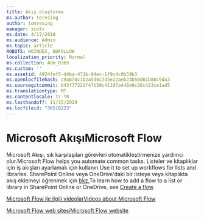 ```yaml
---
title: Akış oluşturma
ms.author: toresing
author: tomresing
manager: scotv
ms.date: 4/17/2018
ms.audience: Admin
ms.topic: article
ROBOTS: NOINDEX, NOFOLLOW
localization_priority: Normal
ms.collection: Adm_O365
ms.custom: ''
ms.assetid: 4924fef5-d4ba-471b-84ec-1f9c4c0b59b3
ms.openlocfilehash: c9a874c1b2a5d6c7d5e22aeb23b50d61b88c9da3
ms.sourcegitcommit: b43f77221f47b50c41197a448a9c26c423ce1ad5
ms.translationtype: MT
ms.contentlocale: tr-TR
ms.lasthandoff: 11/15/2019
ms.locfileid: "36516223"
---
```

# <a name="microsoft-flow"></a><span data-ttu-id="97294-102">Microsoft Akışı</span><span class="sxs-lookup"><span data-stu-id="97294-102">Microsoft Flow</span></span>

<span data-ttu-id="97294-103">Microsoft Akışı, sık karşılaşılan görevleri otomatikleştirmenize yardımcı olur.</span><span class="sxs-lookup"><span data-stu-id="97294-103">Microsoft Flow helps you automate common tasks.</span></span> <span data-ttu-id="97294-104">Listeler ve kitaplıklar için iş akışları ayarlamak için kullanın.</span><span class="sxs-lookup"><span data-stu-id="97294-104">Use it to set up workflows for lists and libraries.</span></span> <span data-ttu-id="97294-105">SharePoint Online veya OneDrive'daki bir listeye veya kitaplıkta akış eklemeyi öğrenmek için [bkz.](https://go.microsoft.com/fwlink/?linkid=869408)</span><span class="sxs-lookup"><span data-stu-id="97294-105">To learn how to add a flow to a list or library in SharePoint Online or OneDrive, see [Create a flow](https://go.microsoft.com/fwlink/?linkid=869408).</span></span>
  
[<span data-ttu-id="97294-106">Microsoft Flow ile ilgili videolar</span><span class="sxs-lookup"><span data-stu-id="97294-106">Videos about Microsoft Flow</span></span>](https://go.microsoft.com/fwlink/?linkid=864641)
  
[<span data-ttu-id="97294-107">Microsoft Flow web sitesi</span><span class="sxs-lookup"><span data-stu-id="97294-107">Microsoft Flow website</span></span>](https://go.microsoft.com/fwlink/?linkid=864642)
  

